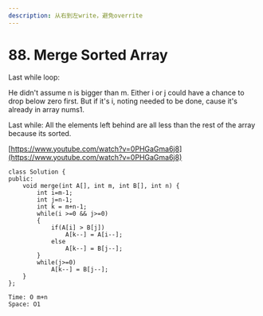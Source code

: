 ```yaml
---
description: 从右到左write，避免overrite
---
```


# 88. Merge Sorted Array

Last while loop:

He didn't assume n is bigger than m. Either i or j could have a chance to drop below zero first. But if it's i, noting needed to be done, cause it's already in array nums1.

Last while: All the elements left behind are all less than the rest of the array because its sorted.

[https://www.youtube.com/watch?v=0PHGaGma6j8](https://www.youtube.com/watch?v=0PHGaGma6j8)

```
class Solution {
public:
    void merge(int A[], int m, int B[], int n) {
        int i=m-1;
		int j=n-1;
		int k = m+n-1;
		while(i >=0 && j>=0)
		{
			if(A[i] > B[j])
				A[k--] = A[i--];
			else
				A[k--] = B[j--];
		}
		while(j>=0)
			A[k--] = B[j--];
    }
};

Time: O m+n
Space: O1
```
